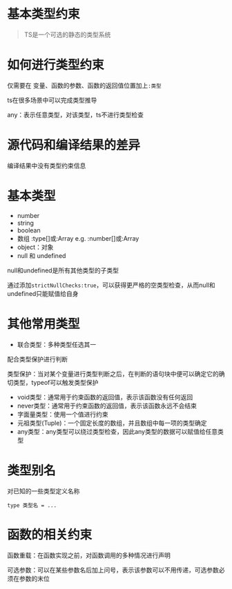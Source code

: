 # 基本类型约束

> TS是一个可选的静态的类型系统

# 如何进行类型约束

仅需要在 变量、函数的参数、函数的返回值位置加上```:类型```

ts在很多场景中可以完成类型推导

any：表示任意类型，对该类型，ts不进行类型检查

# 源代码和编译结果的差异

编译结果中没有类型约束信息

# 基本类型

- number
- string
- boolean
- 数组 :type[]或:Array<type>  e.g. :number[]或:Array<number>
- object：对象
- null 和 undefined

null和undefined是所有其他类型的子类型

通过添加```strictNullChecks:true```，可以获得更严格的空类型检查，从而null和undefined只能赋值给自身

# 其他常用类型

- 联合类型：多种类型任选其一

配合类型保护进行判断

类型保护：当对某个变量进行类型判断之后，在判断的语句块中便可以确定它的确切类型，typeof可以触发类型保护

- void类型：通常用于约束函数的返回值，表示该函数没有任何返回
- never类型：通常用于约束函数的返回值，表示该函数永远不会结束
- 字面量类型：使用一个值进行约束
- 元祖类型(Tuple)：一个固定长度的数组，并且数组中每一项的类型确定
- any类型：any类型可以绕过类型检查，因此any类型的数据可以赋值给任意类型

# 类型别名

对已知的一些类型定义名称

```
type 类型名 = ...
```

# 函数的相关约束

函数重载：在函数实现之前，对函数调用的多种情况进行声明

可选参数：可以在某些参数名后加上问号，表示该参数可以不用传递，可选参数必须在参数的末位
